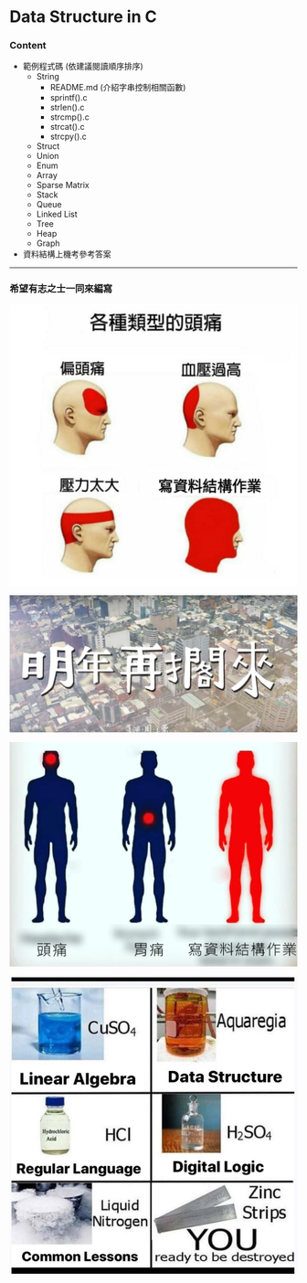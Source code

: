 # Data Structure in C

### Content

+ 範例程式碼 (依建議閱讀順序排序)
    + String
        + README.md (介紹字串控制相關函數)
        + sprintf().c
        + strlen().c
        + strcmp().c
        + strcat().c
        + strcpy().c
    + Struct
    + Union
    + Enum
    + Array
    + Sparse Matrix
    + Stack
    + Queue
    + Linked List
    + Tree
    + Heap
    + Graph
+ 資料結構上機考參考答案

---

### 希望有志之士一同來編寫

![寫資料結構作業](/%E5%81%8F%E9%A0%AD%E7%97%9B%E3%80%81%E8%A1%80%E5%A3%93%E9%81%8E%E9%AB%98.jpg)

![明年再擱來](/%E6%98%8E%E5%B9%B4%E5%86%8D%E6%93%B1%E4%BE%86.png)

![寫資料結構作業(2)](/%E9%A0%AD%E7%97%9B%E3%80%81%E8%83%83%E7%97%9B.png)

![資料結構的化學式](/%E5%8C%96%E5%AD%B8%E8%88%87%E8%B3%87%E5%B7%A5.jpg)

